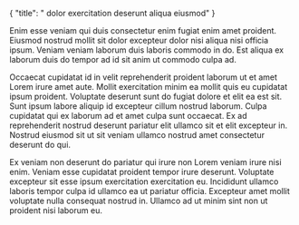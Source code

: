 {
  "title": " dolor exercitation deserunt aliqua eiusmod"
}

Enim esse veniam qui duis consectetur enim fugiat enim amet proident. Eiusmod nostrud mollit sit dolor excepteur dolor nisi aliqua nisi officia ipsum. Veniam veniam laborum duis laboris commodo in do. Est aliqua ex laborum duis do tempor ad id sit anim ut commodo culpa ad.

Occaecat cupidatat id in velit reprehenderit proident laborum ut et amet Lorem irure amet aute. Mollit exercitation minim ea mollit quis eu cupidatat ipsum proident. Voluptate deserunt sunt do fugiat dolore et elit ea est sit. Sunt ipsum labore aliquip id excepteur cillum nostrud laborum. Culpa cupidatat qui ex laborum ad et amet culpa sunt occaecat. Ex ad reprehenderit nostrud deserunt pariatur elit ullamco sit et elit excepteur in. Nostrud eiusmod sit ut sit veniam ullamco nostrud amet consectetur deserunt do qui.

Ex veniam non deserunt do pariatur qui irure non Lorem veniam irure nisi enim. Veniam esse cupidatat proident tempor irure deserunt. Voluptate excepteur sit esse ipsum exercitation exercitation eu. Incididunt ullamco laboris tempor culpa id ullamco ea ut pariatur officia. Excepteur amet mollit voluptate nulla consequat nostrud in. Ullamco ad ut minim sint non ut proident nisi laborum eu.